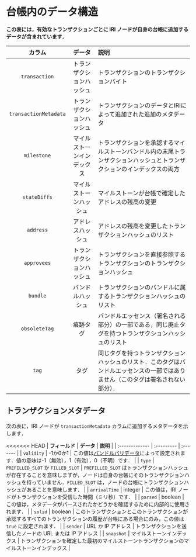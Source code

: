 # 台帳内のデータ構造
<!-- # Data in the ledger -->

**この表には，有効なトランザクションごとに IRI ノードが自身の台帳に追加するデータが含まれています．**
<!-- **This table contains the data that an IRI node appends to its ledger for each valid transaction.** -->

| **カラム** | **データ** | **説明** |
| :--------: | :--------: | :------- |
| `transaction` | トランザクションハッシュ | トランザクションのトランザクションバイト |
| `transactionMetadata` | トランザクションハッシュ | トランザクションのデータとIRIによって追加された追加のメタデータ |
| `milestone` | マイルストーンインデックス | トランザクションを承認するマイルストーンバンドル内の末尾トランザクションハッシュとトランザクションのインデックスの両方 |
| `stateDiffs` | マイルストーンハッシュ | マイルストーンが台帳で確定したアドレスの残高の変更 |
| `address` | アドレスハッシュ | アドレスの残高を変更したトランザクションハッシュのリスト |
| `approvees` | トランザクションハッシュ | トランザクションを直接参照するトランザクションのトランザクションハッシュ |
| `bundle` | バンドルハッシュ | トランザクションのバンドルに属するトランザクションハッシュのリスト |
| `obsoleteTag` | 痕跡タグ | バンドルエッセンス（署名される部分）の一部である，同じ廃止タグを持つトランザクションハッシュのリスト |
| `tag` | タグ | 同じタグを持つトランザクションハッシュのリスト．このタグはバンドルエッセンスの一部ではありません（このタグは署名されない部分）． |

## トランザクションメタデータ
<!-- ## Transaction metadata -->

次の表に，IRI ノードが `transactionMetadata` カラムに追加するメタデータを示します．
<!-- The following table contains the metadata that an IRI node appends to the `transactionMetadata` column. -->

<<<<<<< HEAD
| **フィールド** | **データ** | **説明** |
| :------------- | :--------- | :------- |
| `validity` | -1か0か1 | この値は[バンドルバリデータ](../concepts/transaction-validation.md#bundle-validator)によって設定されます．値の意味は-1（無効），1（有効），0（不明）です． |
| `type` | `PREFILLED_SLOT` か `FILLED_SLOT` | `PREFILLED_SLOT` はトランザクションハッシュが存在することを意味しますが，ノードは自身の台帳にそのトランザクションハッシュを持っていません．`FILLED_SLOT` は，ノードの台帳にトランザクションハッシュがあることを意味します． |
| `arrivalTime` | integer | この値は，IRI ノードがトランザクションを受信した時間（ミリ秒）です． |
| `parsed` | boolean | この値は，メタデータがパースされたかどうかを確認するために内部的に使用されます． |
| `solid` | boolean | このトランザクションとこのトランザクションが承認するすべてのトランザクションの履歴が台帳にある場合にのみ，この値は `true` に設定されます． |
| `sender` | URL か IP アドレス | トランザクションを送信したノードの URL または IP アドレス |
| `snapshot` | マイルストーンインデックス | トランザクションを確定した最初のマイルストーントランザクションのマイルストーンインデックス |

<!-- |**Field**|**Data** |**Description**| -->
<!-- |:--------|:---------------|:-------| -->
<!-- |`validity`|-1, 0, or 1|This value is set by the [bundle validator](../concepts/transaction-validation.md#bundle-validator). The value can be -1 (invalid), 1 (valid), 0 (unknown)| -->
<!-- |`type`|`PREFILLED_SLOT` or `FILLED SLOT` |`PREFILLED_SLOT` means that the transaction hash exists, but the node doesn't have it in its ledger. `FILLED_SLOT` means that the node has the transaction hash in its ledger.| -->
<!-- |`arrivalTime`|integer |This value is the time in milliseconds that the node received the transaction| -->
<!-- |`parsed`|boolean |This value is used internally to check whether the metadata has been parsed| -->
<!-- |`solid`|boolean|This value is set to `true` only if this transaction and the history of all transactions that it approves are in the ledger| -->
<!-- |`sender`|URL or IP address|URL or the IP address of the node that sent the transaction| -->
<!-- |`snapshot`|Milestone index|Milestone index of the first milestone transaction that confirmed this transaction| -->

